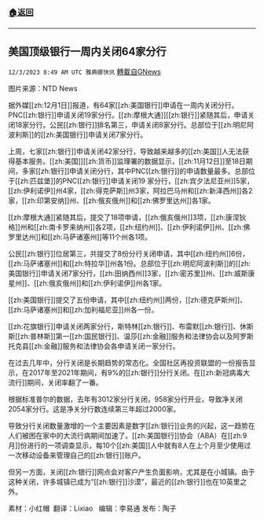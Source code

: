 ###  [:house:返回](README.md)
---


## 美国顶级银行一周内关闭64家分行
`12/3/2023 8:49 AM UTC 雅典娜快讯` [轉載自GNews](https://gnews.org/articles/2065445)

图片来源：NTD News

据外媒[[zh:12月1日]]报道，有64家[[zh:美国银行]]申请在一周内关闭分行。PNC[[zh:银行]]申请关闭19家分行。[[zh:摩根大通]][[zh:银行]]紧随其后，申请关闭18家分行。公民[[zh:银行]]排名第三，申请关闭8家分行。总部位于[[zh:明尼阿波利斯]]的[[zh:美国银行]]申请关闭7家分行。

上周，七家[[zh:银行]]申请关闭42家分行，导致越来越多的[[zh:美国]]人无法获得基本服务。[[zh:美国]][[zh:货币]]监理署的数据显示，[[zh:11月12日]]至18日期间，多家[[zh:银行]]申请关闭分行，其中PNC[[zh:银行]]的申请数量最多。总部位于[[zh:匹兹堡]]的PNC[[zh:银行]]申请关闭19 家分行，[[zh:宾夕法尼亚州]]5家，[[zh:伊利诺伊]]州4家，[[zh:得克萨斯]]州3家，阿拉巴马州和[[zh:新泽西州]]各2家，[[zh:印第安纳]]州、[[zh:俄亥俄州]]和[[zh:佛罗里达州]]各1家。

[[zh:摩根大通]]紧随其后，提交了18项申请，[[zh:俄亥俄州]]3项，[[zh:康涅狄格]]州和[[zh:南卡罗来纳州]]各2项，[[zh:纽约州]]、[[zh:伊利诺伊]]州、[[zh:佛罗里达州]]和[[zh:马萨诸塞州]]等11个州各1项。

公民[[zh:银行]]位居第三，共提交了8份分行关闭申请，其中[[zh:纽约州]]6份，[[zh:马萨诸塞州]]和[[zh:特拉华]]州各1份。总部位于[[zh:明尼阿波利斯]]的[[zh:美国银行]]申请关闭7家分行，[[zh:田纳西州]]3家，[[zh:密苏里]]州、[[zh:威斯康星州]]、[[zh:俄亥俄州]]和[[zh:伊利诺伊]]州各1家。

[[zh:美国银行]]提交了五份申请，其中[[zh:纽约州]]两份，[[zh:德克萨斯州]]、[[zh:马萨诸塞州]]和[[zh:加利福尼亚]]州各一份。

[[zh:花旗银行]]申请关闭两家分行，斯特林[[zh:银行]]、布雷默[[zh:银行]]、休斯斯[[zh:普林斯]]第一[[zh:国民银行]]、温莎[[zh:金融]]服务和法律协会以及阿罗斯托克县[[zh:金融]]服务和法律协会各申请关闭一家分行。

在过去几年中，分行关闭是长期趋势的常态化。全国社区再投资联盟的一份报告显示，在2017年至2021年期间，有9%的[[zh:银行]]分行关闭。在[[zh:新冠病毒大流行]]期间，关闭率翻了一番。

根据标准普尔的数据，去年有3012家分行关闭，958家分行开业，导致净关闭2054家分行。这是净关分行数连续第三年超过2000家。

导致分行关闭数量激增的一个主要因素是数字[[zh:银行]]业务的兴起，这一趋势在人们被困在家中的大流行病期间加速了。[[zh:美国银行]]协会（ABA）在[[zh:9月]]份进行的一项调查显示，每10个[[zh:美国]]人中就有8人在上个月至少使用过一次移动设备来管理自己的[[zh:银行]]账户。

但另一方面，关闭[[zh:银行]]网点会对客户产生负面影响，尤其是在小城镇。由于这种关闭，许多城镇已成为“[[zh:银行]]沙漠”，最近的[[zh:银行]]也在10英里之外。

         
素材：小红帽   翻译：Lixiao   编辑：李易通  发布：陶子


